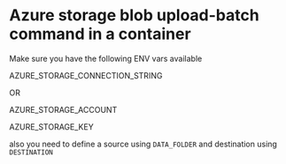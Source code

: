 # Azure storage blob upload-batch command in a container

Make sure you have the following ENV vars available

AZURE_STORAGE_CONNECTION_STRING

OR

AZURE_STORAGE_ACCOUNT

AZURE_STORAGE_KEY

also you need to define a source using `DATA_FOLDER` and destination using `DESTINATION`


